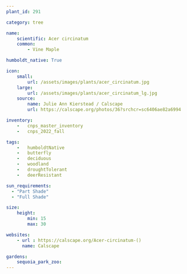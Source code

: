 ```yaml
---
plant_id: 291

category: tree

name: 
    scientific: Acer circinatum
    common: 
        - Vine Maple

humboldt_native: True

icon: 
    small: 
        url: /assets/images/plants/acer_circinatum.jpg 
    large: 
        url: /assets/images/plants/acer_circinatum_lg.jpg 
    source: 
        name: Julie Ann Kierstead / Calscape
        url: https://calscape.org/photos/36?srchcr=sc6406ae82a6994 

inventory: 
    -   cnps_master_inventory
    -   cnps_2022_fall

tags:  
    -   humboldtNative
    -   butterfly
    -   deciduous
    -   woodland
    -   droughtTolerant
    -   deerResistant

sun_requirements:
  - "Part Shade"
  - "Full Shade"

size:
    height: 
        min: 15
        max: 30

websites:
    - url : https://calscape.org/Acer-circinatum-()
      name: Calscape

gardens: 
    sequoia_park_zoo:
---
```

